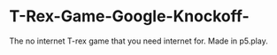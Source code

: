 # T-Rex-Game-Google-Knockoff-
The no internet T-rex game that you need internet for. Made in p5.play.

